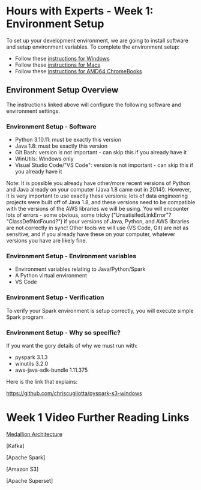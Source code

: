 # Hours with Experts - Week 1: Environment Setup

To set up your development environment, we are going to install software and setup environment variables. To complete the environment setup:

- Follow these [instructions for Windows](setup-windows.md)
- Follow these [instructions for Macs](setup-mac.md)
- Follow these [instructions for AMD64 ChromeBooks](setup-chromeos.md)

## Environment Setup Overview
The instructions linked above will configure the following software and environment settings. 

### Environment Setup - Software
* Python 3.10.11: must be exactly this version
* Java 1.8: must be exactly this version
* Git Bash: version is not important - can skip this if you already have it
* WinUtils: Windows only
* Visual Studio Code/"VS Code": version is not important - can skip this if you already have it 

Note: It is possible you already have other/more recent versions of Python and Java already on your computer (Java 1.8 came out in 2014!). However, it is very important to use exactly these versions: lots of data engineering projects were built off of Java 1.8, and these versions need to be compatible with the versions of the AWS libraries we will be using. You will encounter lots of errors - some obvious, some tricky ("UnsatisifedLinkError"? "ClassDefNotFound?") if your versions of Java, Python, and AWS libraries are not correctly in sync!  Other tools we will use (VS Code, Git) are not as sensitive, and if you already have these on your computer, whatever versions you have are likely fine.


### Environment Setup - Environment variables

* Environment variables relating to Java/Python/Spark
* A Python virtual environment
* VS Code


### Environment Setup - Verification
To verify your Spark environment is setup correctly, you will execute simple Spark program.


### Environment Setup - Why so specific?

If you want the gory details of why we must run with:

- pyspark 3.1.3
- winutils 3.2.0
- aws-java-sdk-bundle 1.11.375

Here is the link that explains:

https://github.com/chriscugliotta/pyspark-s3-windows

# Week 1 Video Further Reading Links

[Medallion Architecture](https://dataengineering.wiki/Concepts/Medallion+Architecture)

[Kafka]

[Apache Spark]

[Amazon S3]

[Apache Superset]
